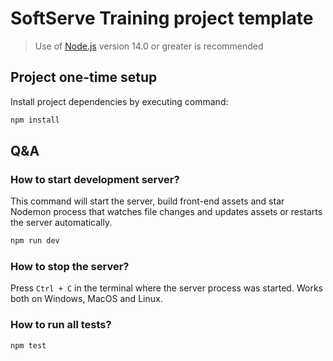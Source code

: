 # SoftServe Training project template
> Use of [Node.js](https://nodejs.org) version 14.0 or greater is recommended

## Project one-time setup

Install project dependencies by executing command:
```bash
npm install
```

## Q&A

### How to start development server?

This command will start the server, build front-end assets and star Nodemon process that watches file changes and updates assets or restarts the server automatically.

```bash
npm run dev
```

### How to stop the server?

Press `Ctrl + C` in the terminal where the server process was started. Works both on Windows, MacOS and Linux.

### How to run all tests?

```bash
npm test
```

